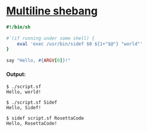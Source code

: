 [1]: https://rosettacode.org/wiki/Multiline_shebang

# [Multiline shebang][1]

```ruby
#!/bin/sh
 
#`(if running under some shell) {
    eval 'exec /usr/bin/sidef $0 ${1+"$@"} "world"'
}
 
say "Hello, #{ARGV[0]}!"
```

#### Output:
```
$ ./script.sf
Hello, world!

$ ./script.sf Sidef
Hello, Sidef!

$ sidef script.sf RosettaCode
Hello, RosettaCode!
```